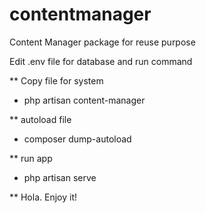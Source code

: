 # contentmanager
Content Manager package for reuse purpose

Edit .env file for database and run command 

** Copy file for system

* php artisan content-manager

** autoload file

* composer dump-autoload

** run app

* php artisan serve

** Hola. Enjoy it!
